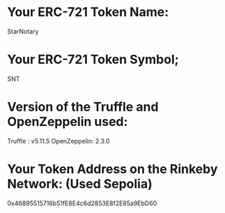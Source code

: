 # Your ERC-721 Token Name:

StarNotary

# Your ERC-721 Token Symbol;

SNT

# Version of the Truffle and OpenZeppelin used:

Truffle : v5.11.5
OpenZeppelin: 2.3.0

# Your Token Address on the Rinkeby Network: (Used Sepolia)

0x46895515716b51fE8E4c6d2853E8f2E85a9EbD60
